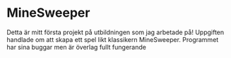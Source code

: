 # MineSweeper
Detta är mitt första projekt på utbildningen som jag arbetade på!
Uppgiften handlade om att skapa ett spel likt klassikern MineSweeper.
Programmet har sina buggar men är överlag fullt fungerande
